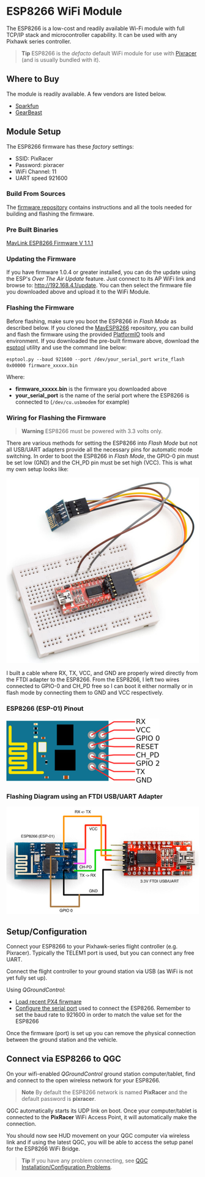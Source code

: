# ESP8266 WiFi Module

The ESP8266 is a low-cost and readily available Wi-Fi module with full TCP/IP stack and microcontroller capability.
It can be used with any Pixhawk series controller.

> **Tip** ESP8266 is the *defacto* default WiFi module for use with [Pixracer](../flight_controller/pixracer.md) (and is usually bundled with it).

## Where to Buy

The module is readily available. A few vendors are listed below.

* [Sparkfun](https://www.sparkfun.com/products/13678)
* [GearBeast](https://us.gearbest.com/esp8266-wifi-module-_gear/)


## Module Setup

The ESP8266 firmware has these *factory* settings:

* SSID: PixRacer
* Password: pixracer
* WiFi Channel: 11
* UART speed 921600

### Build From Sources

The [firmware repository](https://github.com/dogmaphobic/mavesp8266) contains instructions and all the tools needed for building and flashing the firmware.


### Pre Built Binaries

[MavLink ESP8266 Firmware V 1.1.1](http://www.grubba.com/mavesp8266/firmware-1.1.1.bin)

### Updating the Firmware

If you have firmware 1.0.4 or greater installed, you can do the update using the ESP's *Over The Air Update* feature. 
Just connect to its AP WiFi link and browse to: http://192.168.4.1/update. 
You can then select the firmware file you downloaded above and upload it to the WiFi Module.

### Flashing the Firmware

Before flashing, make sure you boot the ESP8266 in *Flash Mode* as described below. If you cloned the [MavESP8266](https://github.com/dogmaphobic/mavesp8266) repository, you can build and flash the firmware using the provided [PlatformIO](http://platformio.org) tools and environment. If you downloaded the pre-built firmware above, download the [esptool](https://github.com/espressif/esptool) utility and use the command line below:

```
esptool.py --baud 921600 --port /dev/your_serial_port write_flash 0x00000 firmware_xxxxx.bin
```

Where:

* **firmware_xxxxx.bin** is the firmware you downloaded above
* **your_serial_port** is the name of the serial port where the ESP8266 is connected to (`/dev/cu.usbmodem` for example)

### Wiring for Flashing the Firmware

> **Warning** ESP8266 must be powered with 3.3 volts only.

There are various methods for setting the ESP8266 into *Flash Mode* but not all USB/UART adapters provide all the necessary pins for automatic mode switching. In order to boot the ESP8266 in *Flash Mode*, the GPIO-0 pin must be set low (GND) and the CH_PD pin must be set high (VCC). This is what my own setup looks like:

![esp8266 flashing rig](../../assets/hardware/telemetry/esp8266_flashing_rig.jpg)

I built a cable where RX, TX, VCC, and GND are properly wired directly from the FTDI adapter to the ESP8266. From the ESP8266, I left two wires connected to GPIO-0 and CH_PD free so I can boot it either normally or in flash mode by connecting them to GND and VCC respectively.

### ESP8266 (ESP-01) Pinout

![esp8266 wifi module pinout](../../assets/hardware/telemetry/esp8266_pinout.jpg)


### Flashing Diagram using an FTDI USB/UART Adapter

![esp8266 flashing](../../assets/hardware/telemetry/esp8266_flashing_ftdi.jpg)


## Setup/Configuration

Connect your ESP8266 to your Pixhawk-series flight controller (e.g. Pixracer).
Typically the TELEM1 port is used, but you can connect any free UART.

Connect the flight controller to your ground station via USB (as WiFi is not yet fully set up).

Using *QGroundControl*:
- [Load recent PX4 firwmare](../config/firmware.md)
- [Configure the serial port](../peripherals/serial_configuration.md) used to connect the ESP8266.
  Remember to set the baud rate to 921600 in order to match the value set for the ESP8266

Once the firmware (port) is set up you can remove the physical connection between the ground station and the vehicle.

## Connect via ESP8266 to QGC

On your wifi-enabled *QGroundControl* ground station computer/tablet, find and connect to the open wireless network for your ESP8266.

> **Note** By default the ESP8266 network is named **PixRacer** and the default password is **pixracer**.

QGC automatically starts its UDP link on boot. 
Once your computer/tablet is connected to the **PixRacer** WiFi Access Point, it will automatically make the connection.

You should now see HUD movement on your QGC computer via wireless link and if using the latest QGC, you will be able to access the setup panel for the ESP8266 WiFi Bridge.

> **Tip** If you have any problem connecting, see [QGC Installation/Configuration Problems](https://docs.qgroundcontrol.com/en/Support/troubleshooting_qgc.html#waiting_for_connection).
